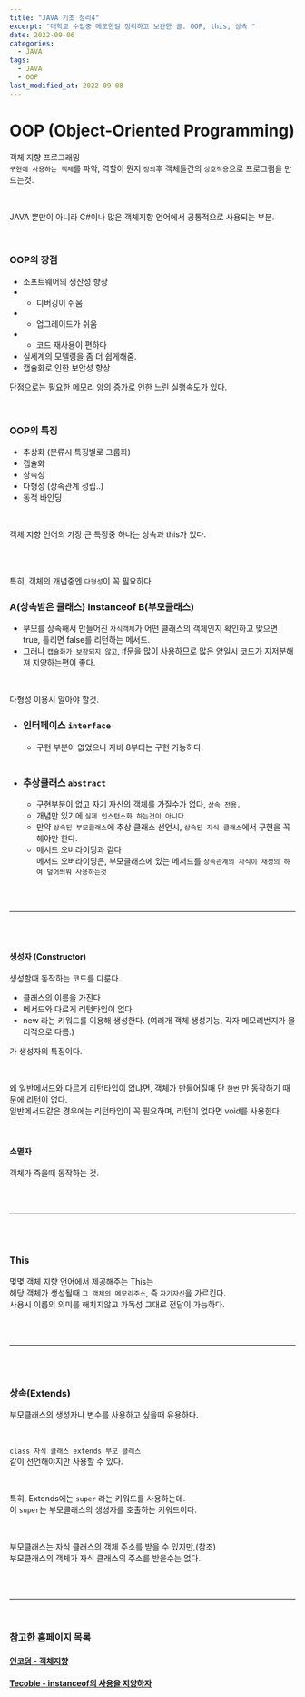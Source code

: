```yaml
---
title: "JAVA 기초 정리4"
excerpt: "대학교 수업중 메모한걸 정리하고 보완한 글. OOP, this, 상속 "
date: 2022-09-06
categories:
  - JAVA
tags:
  - JAVA
  - OOP
last_modified_at: 2022-09-08
---
```


# OOP (Object-Oriented Programming)

객체 지향 프로그래밍  
`구현에 사용하는 객체`를 파악, 역할이 뭔지 `정의`후 객체들간의 `상호작용`으로 프로그램을 만드는것.

<br>

JAVA 뿐만이 아니라 C#이나 많은 객체지향 언어에서 공통적으로 사용되는 부분.

<br>

### OOP의 장점

- 소프트웨어의 생산성 향상
- - 디버깅이 쉬움
- - 업그레이드가 쉬움
- - 코드 재사용이 편하다
- 실세계의 모델링을 좀 더 쉽게해줌.
- 캡슐화로 인한 보안성 향상

단점으로는 필요한 메모리 양의 증가로 인한 느린 실행속도가 있다.

<br>

### OOP의 특징

- 추상화 (분류시 특징별로 그룹화)
- 캡슐화
- 상속성
- 다형성 (상속관계 성립..)
- 동적 바인딩

<br>

객체 지향 언어의 가장 큰 특징중 하나는 상속과 this가 있다.

<br>

<br>

특히, 객체의 개념중엔 `다형성`이 꼭 필요하다

### A(상속받은 클래스) instanceof B(부모클래스)

- 부모를 상속해서 만들어진 `자식객체`가 어떤 클래스의 객체인지 확인하고 맞으면 true, 틀리면 false를 리턴하는 메서드.
- 그러나 `캡슐화가 보장되지 않고`, if문을 많이 사용하므로 많은 양일시 코드가 지저분해져 지양하는편이 좋다.

<br>

다형성 이용시 알아야 할것.

- ### 인터페이스 `interface`

  - 구현 부분이 없었으나 자바 8부터는 구현 가능하다.

  <br>

- ### 추상클래스 `abstract`
  - 구현부분이 없고 자기 자신의 객체를 가질수가 없다, `상속 전용.`
  - 개념만 있기에 `실제 인스턴스화 하는것이 아니다`.
  - 만약 `상속된 부모클래스`에 추상 클래스 선언시, `상속된 자식 클래스`에서 구현을 꼭 해야만 한다.
  - 메서드 오버라이딩과 같다  
    메서드 오버라이딩은, 부모클래스에 있는 메서드를 `상속관계의 자식이 재정의 하여 덮어씌워 사용하는것`

<br>

<br>

---

<br>

<br>

#### 생성자 (Constructor)

생성할때 동작하는 코드를 다룬다.

- 클래스의 이름을 가진다
- 메서드와 다르게 리턴타입이 없다
- new 라는 키워드를 이용해 생성한다. (여러개 객체 생성가능, 각자 메모리번지가 물리적으로 다름.)

가 생성자의 특징이다.

<br>

왜 일반메서드와 다르게 리턴타입이 없냐면, 객체가 만들어질때 단 `한번` 만 동작하기 때문에 리턴이 없다.  
일반메서드같은 경우에는 리턴타입이 꼭 필요하며, 리턴이 없다면 void를 사용한다.

<br>

#### 소멸자

객체가 죽을때 동작하는 것.

<br>

<br>

---

<br>

<br>

### This

몇몇 객체 지향 언어에서 제공해주는 This는  
해당 객체가 생성될때 `그 객체의 메모리주소`, 즉 `자기자신`을 가르킨다.  
사용시 이름의 의미를 해치지않고 가독성 그대로 전달이 가능하다.

<br>

<br>

---

<br>

<br>

### 상속(Extends)

부모클래스의 생성자나 변수를 사용하고 싶을때 유용하다.

<br>

`class 자식 클래스 extends 부모 클래스`  
같이 선언해야지만 사용할 수 있다.

<br>

특히, Extends에는 `super` 라는 키워드를 사용하는데.  
이 `super`는 부모클래스의 생성자를 호출하는 키워드이다.

<br>

부모클래스는 자식 클래스의 객체 주소를 받을 수 있지만,(참조)  
부모클래스의 객체가 자식 클래스의 주소를 받을수는 없다.

<br>

<br>

---

<br>

### 참고한 홈페이지 목록

#### [ 인코덤 - 객체지향 ](http://www.incodom.kr/%EA%B0%9D%EC%B2%B4_%EC%A7%80%ED%96%A5)

#### [ Tecoble - instanceof의 사용을 지양하자 ](https://tecoble.techcourse.co.kr/post/2021-04-26-instanceof/)
